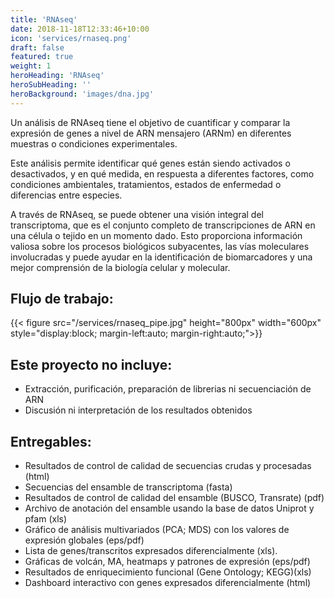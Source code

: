 ```yaml
---
title: 'RNAseq'
date: 2018-11-18T12:33:46+10:00
icon: 'services/rnaseq.png'
draft: false
featured: true
weight: 1
heroHeading: 'RNAseq'
heroSubHeading: ''
heroBackground: 'images/dna.jpg'
---
```



Un análisis de RNAseq tiene el objetivo de cuantificar y comparar la expresión de genes a nivel de ARN mensajero (ARNm) en diferentes muestras o condiciones experimentales. 

Este análisis permite identificar qué genes están siendo activados o desactivados, y en qué medida, en respuesta a diferentes factores, como condiciones ambientales, tratamientos, estados de enfermedad o diferencias entre especies. 

A través de RNAseq, se puede obtener una visión integral del transcriptoma, que es el conjunto completo de transcripciones de ARN en una célula o tejido en un momento dado. Esto proporciona información valiosa sobre los procesos biológicos subyacentes, las vías moleculares involucradas y puede ayudar en la identificación de biomarcadores y una mejor comprensión de la biología celular y molecular.

## Flujo de trabajo:


{{< figure src="/services/rnaseq_pipe.jpg" height="800px"  width="600px" style="display:block; margin-left:auto; margin-right:auto;">}}

## Este proyecto no incluye:

*   Extracción, purificación, preparación de librerias ni secuenciación de ARN
*   Discusión ni interpretación de los resultados obtenidos 


## Entregables:

*   Resultados de control de calidad de secuencias crudas y procesadas (html)
*   Secuencias del ensamble de transcriptoma (fasta)
*   Resultados de control de calidad del ensamble (BUSCO, Transrate) (pdf)
*   Archivo de anotación del ensamble usando la base de datos Uniprot y pfam (xls)
*   Gráfico de análisis multivariados (PCA; MDS) con los valores de expresión globales (eps/pdf)
*   Lista de genes/transcritos expresados diferencialmente (xls).
*   Gráficas de volcán, MA, heatmaps y patrones de expresión (eps/pdf)
*   Resultados de enriquecimiento funcional (Gene Ontology; KEGG)(xls)
*   Dashboard interactivo con genes expresados diferencialmente (html)
